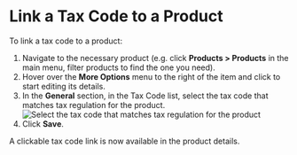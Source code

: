 <a id="user-guide-taxes-link-a-tax-code-to-a-product"></a>

# Link a Tax Code to a Product

<!-- begin -->

To link a tax code to a product:

1. Navigate to the necessary product (e.g. click **Products > Products** in the main menu, filter products to find the one you need).
2. Hover over the <i class="fa fa-ellipsis-h fa-lg" aria-hidden="true"></i> **More Options** menu to the right of the item and click <i class="fa fa-edit fa-lg" aria-hidden="true"></i> to start editing its details.
3. In the **General** section, in the Tax Code list, select the tax code that matches tax regulation for the product.
   ![Select the tax code that matches tax regulation for the product](user/img/taxes/select_tax_codes_for_product.png)
4. Click **Save**.

A clickable tax code link is now available in the product details.

<!-- stop -->
<!-- fa-bars = fa-navicon -->
<!-- Ic Tiles is used as Set As Default in saved views, and as tiles in display layout options -->
<!-- IcPencil refers to Rename in Commerce and Inline Editing in CRM -->
<!-- Check mark in the square. -->
<!-- SortDesc is also used as drop-down arrow -->
<!-- A -->
<!-- B -->
<!-- C -->
<!-- D -->
<!-- E -->
<!-- F -->
<!-- G -->
<!-- H -->
<!-- I -->
<!-- L -->
<!-- M -->
<!-- P -->
<!-- R -->
<!-- S -->
<!-- T -->
<!-- U -->
<!-- Z -->
